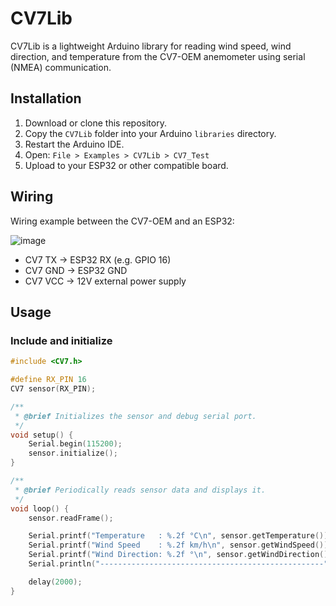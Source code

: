 # CV7Lib

CV7Lib is a lightweight Arduino library for reading wind speed, wind direction, and temperature from the CV7-OEM anemometer using serial (NMEA) communication.

## Installation

1. Download or clone this repository.
2. Copy the `CV7Lib` folder into your Arduino `libraries` directory.
3. Restart the Arduino IDE.
4. Open: `File > Examples > CV7Lib > CV7_Test`
5. Upload to your ESP32 or other compatible board.

## Wiring

Wiring example between the CV7-OEM and an ESP32:

![image](https://github.com/user-attachments/assets/1e50244d-23dc-46f2-b316-a16dfaf5183b)


- CV7 TX → ESP32 RX (e.g. GPIO 16)
- CV7 GND → ESP32 GND
- CV7 VCC → 12V external power supply

## Usage

### Include and initialize

```cpp
#include <CV7.h>

#define RX_PIN 16
CV7 sensor(RX_PIN);

/**
 * @brief Initializes the sensor and debug serial port.
 */
void setup() {
    Serial.begin(115200);
    sensor.initialize();
}

/**
 * @brief Periodically reads sensor data and displays it.
 */
void loop() {
    sensor.readFrame();

    Serial.printf("Temperature   : %.2f °C\n", sensor.getTemperature());
    Serial.printf("Wind Speed    : %.2f km/h\n", sensor.getWindSpeed());
    Serial.printf("Wind Direction: %.2f °\n", sensor.getWindDirection());
    Serial.println("--------------------------------------------------");

    delay(2000);
}

